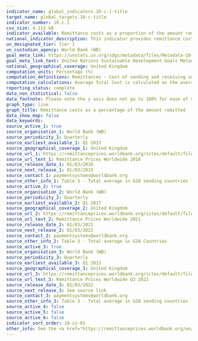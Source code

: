```yaml
---
indicator_name: global_indicators.10-c-1-title
target_name: global_targets.10-c-title
indicator_number: 10.c.1
csv_size: 4.113 kB
indicator_available: Remittance costs as a proportion of the amount remitted
national_indicator_description: This indicator provides remittance costs as a percentage of the amount remitted
un_designated_tier: Tier I
un_custodian_agency: World Bank (WB)
goal_meta_link: https://unstats.un.org/sdgs/metadata/files/Metadata-10-0C-01.pdf
goal_meta_link_text: United Nations Sustainable Development Goals Metadata (PDF 4.0 MB)
national_geographical_coverage: United Kingdom
computation_units: Percentage (%)
computation_definitions: Remittances - Cost of sending and receiving small amounts of money from one country to another. These international transfers are often initiated by migrant workers.
computation_calculations: Average Total Cost is calculated as the average total cost for sending USD 200 with all Remittance Service Providers worldwide.
reporting_status: complete
data_non_statistical: false
data_footnote: Please note the y axis does not go to 100% for ease of visualisation.
graph_type: line
graph_title: Remittance costs as a percentage of the amount remitted
data_show_map: false
data_keywords:
source_active_1: true
source_organisation_1: World Bank (WB)
source_periodicity_1: Quarterly
source_earliest_available_1: Q1 2013
source_geographical_coverage_1: United Kingdom
source_url_1: https://remittanceprices.worldbank.org/sites/default/files/rpw_report_march2018.pdf
source_url_text_1: Remittance Prices Worldwide 2018
source_release_date_1: 01/03/2018
source_next_release_1: 01/03/2019
source_contact_1: paymentsystems@worldbank.org
source_other_info_1: Table 3 - Total average in G20 sending countries (%)
source_active_2: true
source_organisation_2: World Bank (WB)
source_periodicity_2: Quarterly
source_earliest_available_2: Q1 2017
source_geographical_coverage_2: United Kingdom
source_url_2: https://remittanceprices.worldbank.org/sites/default/files/rpw_main_report_and_annex_q121_final.pdf
source_url_text_2: Remittance Prices Worldwide 2021
source_release_date_2: 01/03/2021
source_next_release_2: 01/03/2022
source_contact_2: paymentsystems@worldbank.org
source_other_info_2: Table 3 - Total average in G20 Countries
source_active_3: true
source_organisation_3: World Bank (WB)
source_periodicity_3: Quarterly
source_earliest_available_3: Q1 2013
source_geographical_coverage_3: United Kingdom
source_url_3: https://remittanceprices.worldbank.org/sites/default/files/rpw_main_report_and_annex_q322_final.pdf
source_url_text_3: Remittance Prices Worldwide Q3 2022
source_release_date_3: 01/03/2022
source_next_release_3: See source link
source_contact_3: paymentsystems@worldbank.org
source_other_info_3: Table 3 - Total average in G20 sending countries (%)
source_active_4: false
source_active_5: false
source_active_6: false
indicator_sort_order: 10-cc-01
other_info: See the <a href="https://remittanceprices.worldbank.org/en/methodology">Remittance Prices Worldwide methodology</a> for more information.  Data follows the UN specification for this indicator. This indicator has been identified in collaboration with topic experts.
---
```

